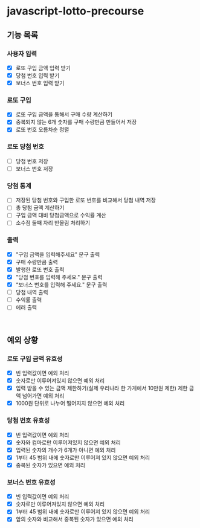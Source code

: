 # javascript-lotto-precourse

## 기능 목록

### 사용자 입력

- [x] 로또 구입 금액 입력 받기
- [x] 당첨 번호 입력 받기
- [x] 보너스 번호 입력 받기

### 로또 구입

- [x] 로또 구입 금액을 통해서 구매 수량 계산하기
- [x] 중복되지 않는 6개 숫자를 구매 수량만큼 만들어서 저장
- [x] 로또 번호 오름차순 정렬

### 로또 당첨 번호

- [ ] 당첨 번호 저장
- [ ] 보너스 번호 저장

### 당첨 통계

- [ ] 저장된 당첨 번호와 구입한 로또 번호를 비교해서 당첨 내역 저장
- [ ] 총 당첨 금액 계산하기
- [ ] 구입 금액 대비 당첨금액으로 수익률 계산
- [ ] 소수점 둘째 자리 반올림 처리하기

### 출력

- [x] "구입 금액을 입력해주세요" 문구 출력
- [x] 구매 수량만큼 출력
- [x] 발행한 로또 번호 출력
- [x] "당첨 번호를 입력해 주세요." 문구 출력
- [x] “보너스 번호를 입력해 주세요." 문구 출력
- [ ] 당첨 내역 출력
- [ ] 수익률 출력
- [ ] 에러 출력

&nbsp;

## 예외 상황

### 로또 구입 금액 유효성

- [x] 빈 입력값이면 예외 처리
- [x] 숫자로만 이루어져있지 않으면 예외 처리
- [x] 입력 받을 수 있는 금액 제한하기(실제 우리나라 한 가게에서 10만원 제한) 제한 금액 넘어가면 예외 처리
- [x] 1000원 단위로 나누어 떨어지지 않으면 예외 처리

### 당첨 번호 유효성

- [x] 빈 입력값이면 예외 처리
- [x] 숫자와 컴마로만 이루어져있지 않으면 예외 처리
- [x] 입력된 숫자의 개수가 6개가 아니면 예외 처리
- [x] 1부터 45 범위 내에 숫자로만 이루어져 있지 않으면 예외 처리
- [x] 중복된 숫자가 있으면 예외 처리

### 보너스 번호 유효성

- [x] 빈 입력값이면 예외 처리
- [x] 숫자로만 이루어져있지 않으면 예외 처리
- [x] 1부터 45 범위 내에 숫자로만 이루어져 있지 않으면 예외 처리
- [x] 앞의 숫자와 비교해서 중복된 숫자가 있으면 예외 처리
